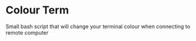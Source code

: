 Colour Term
===========

Small bash script that will change your terminal colour when connecting to remote computer
